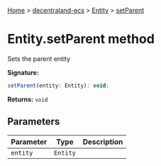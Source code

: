 [Home](./index) &gt; [decentraland-ecs](./decentraland-ecs.md) &gt; [Entity](./decentraland-ecs.entity.md) &gt; [setParent](./decentraland-ecs.entity.setparent.md)

# Entity.setParent method

Sets the parent entity

**Signature:**
```javascript
setParent(entity: Entity): void;
```
**Returns:** `void`

## Parameters

|  Parameter | Type | Description |
|  --- | --- | --- |
|  `entity` | `Entity` |  |

